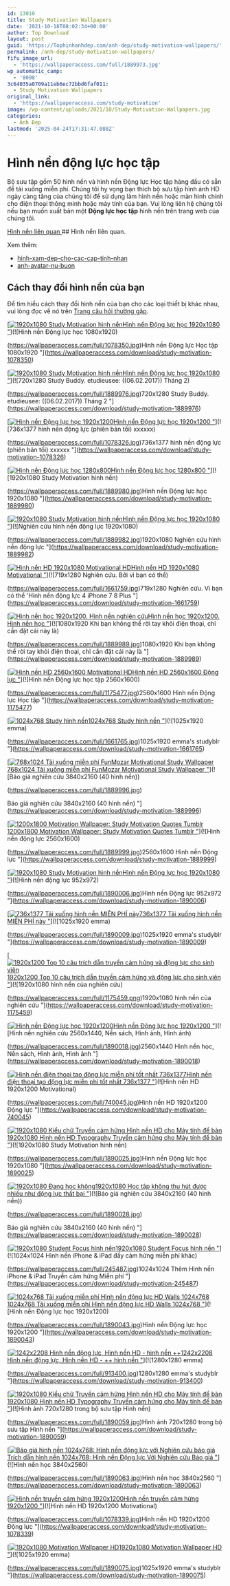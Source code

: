 ```yaml
---
id: 13010
title: Study Motivation Wallpapers
date: '2021-10-18T08:02:34+00:00'
author: Top Download
layout: post
guid: 'https://Tophinhanhdep.com/anh-dep/study-motivation-wallpapers/'
permalink: /anh-dep/study-motivation-wallpapers/
fifu_image_url:
  - 'https://wallpaperaccess.com/full/1889973.jpg'
wp_automatic_camp:
  - '8098'
3c64035a0709a11eb6ec72bbd6faf011:
  - Study Motivation Wallpapers
original_link:
  - 'https://wallpaperaccess.com/study-motivation'
image: /wp-content/uploads/2021/10/Study-Motivation-Wallpapers.jpg
categories:
  - Ảnh Đẹp
lastmod: '2025-04-24T17:31:47.088Z'
---
```

# Hình nền động lực học tập

Bộ sưu tập gồm 50 hình nền và hình nền Động lực Học tập hàng đầu có sẵn để tải xuống miễn phí. Chúng tôi hy vọng bạn thích bộ sưu tập hình ảnh HD ngày càng tăng của chúng tôi để sử dụng làm hình nền hoặc màn hình chính cho điện thoại thông minh hoặc máy tính của bạn. Vui lòng liên hệ chúng tôi nếu bạn muốn xuất bản một **Động lực học tập** hình nền trên trang web của chúng tôi.

[Hình nền liên quan ](#related) ## Hình nền liên quan.

   
 Xem thêm:

   
- [hinh-xam-dep-cho-cac-cap-tinh-nhan](https://tophinhanhdep.com/hinh-xam-dep/hinh-xam-dep-cho-cac-cap-tinh-nhan/)
- [anh-avatar-nu-buon](https://tophinhanhdep.com/anh-avatar/anh-avatar-nu-buon/)

## Cách thay đổi hình nền của bạn

Để tìm hiểu cách thay đổi hình nền của bạn cho các loại thiết bị khác nhau, vui lòng đọc về nó trên [Trang câu hỏi thường gặp](https://tophinhanhdep.com/faq/).

  
[[![1920x1080 Study Motivation hình nền](https://wallpaperaccess.com/full/1889973.jpg)Hình nền Động lực học 1920x1080 "](https://wallpaperaccess.com/download/study-motivation-1889973)](![Hình nền Động lực học 1080x1920)

(https://wallpaperaccess.com/full/1078350.jpg)Hình nền Động lực Học tập 1080x1920 "](https://wallpaperaccess.com/download/study-motivation-1078350)

[[![1920x1080 Study Motivation hình nền](https://wallpaperaccess.com/full/920884.jpg)Hình nền Động lực học 1920x1080 "](https://wallpaperaccess.com/download/study-motivation-920884)](![720x1280 Study Buddy.  etudieusee: ((06.02.2017)) Tháng 2)

(https://wallpaperaccess.com/full/1889976.jpg)720x1280 Study Buddy. etudieusee: ((06.02.2017)) Tháng 2 "](https://wallpaperaccess.com/download/study-motivation-1889976)

[[![Hình nền Động lực học 1920x1200](https://wallpaperaccess.com/full/1889977.jpg)Hình nền Động lực học 1920x1200 "](https://wallpaperaccess.com/download/study-motivation-1889977)](![736x1377 hình nền động lực (phiên bản tối) xxxxxx)

(https://wallpaperaccess.com/full/1078326.jpg)736x1377 hình nền động lực (phiên bản tối) xxxxxx "](https://wallpaperaccess.com/download/study-motivation-1078326)

[[![Hình nền Động lực học 1280x800](https://wallpaperaccess.com/full/1176318.jpg)Hình nền Động lực học 1280x800 "](https://wallpaperaccess.com/download/study-motivation-1176318)](![1920x1080 Study Motivation hình nền)

(https://wallpaperaccess.com/full/1889980.jpg)Hình nền Động lực học 1920x1080 "](https://wallpaperaccess.com/download/study-motivation-1889980)

[[![1920x1080 Study Motivation hình nền](https://wallpaperaccess.com/full/1456741.jpg)Hình nền Động lực học 1920x1080 "](https://wallpaperaccess.com/download/study-motivation-1456741)](![Nghiên cứu hình nền động lực 1920x1080)

(https://wallpaperaccess.com/full/1889982.jpg)1920x1080 Nghiên cứu hình nền động lực "](https://wallpaperaccess.com/download/study-motivation-1889982)

[[![Hình nền HD 1920x1080 Motivational HD](https://wallpaperaccess.com/full/1078337.jpg)Hình nền HD 1920x1080 Motivational "](https://wallpaperaccess.com/download/study-motivation-1078337)](![719x1280 Nghiên cứu.  Bởi vì bạn có thể)

(https://wallpaperaccess.com/full/1661759.jpg)719x1280 Nghiên cứu. Vì bạn có thể 'Hình nền động lực 4 iPhone 7 8 Plus "](https://wallpaperaccess.com/download/study-motivation-1661759)

[[![Hình nền học 1920x1200.  Hình nền nghiên cứu](https://wallpaperaccess.com/full/1889985.jpg)Hình nền học 1920x1200. Hình nền học "](https://wallpaperaccess.com/download/study-motivation-1889985)](![1080x1920 Khi bạn không thể rời tay khỏi điện thoại, chỉ cần đặt cái này là)

(https://wallpaperaccess.com/full/1889989.jpg)1080x1920 Khi bạn không thể rời tay khỏi điện thoại, chỉ cần đặt cái này là "](https://wallpaperaccess.com/download/study-motivation-1889989)

[[![Hình nền HD 2560x1600 Motivational HD](https://wallpaperaccess.com/full/247389.jpg)Hình nền HD 2560x1600 Động lực "](https://wallpaperaccess.com/download/study-motivation-247389)](![Hình nền Động lực học tập 2560x1600)

(https://wallpaperaccess.com/full/1175477.jpg)2560x1600 Hình nền Động lực Học tập "](https://wallpaperaccess.com/download/study-motivation-1175477)

[[![1024x768 Study hình nền](https://wallpaperaccess.com/full/1889993.jpg)1024x768 Study hình nền "](https://wallpaperaccess.com/download/study-motivation-1889993)](![1025x1920 emma)

(https://wallpaperaccess.com/full/1661765.jpg)1025x1920 emma's studyblr "](https://wallpaperaccess.com/download/study-motivation-1661765)

[[![768x1024 Tải xuống miễn phí FunMozar Motivational Study Wallpaper](https://wallpaperaccess.com/full/1889995.gif)768x1024 Tải xuống miễn phí FunMozar Motivational Study Wallpaper "](https://wallpaperaccess.com/download/study-motivation-1889995)](![Báo giá nghiên cứu 3840x2160 (40 hình nền))

(https://wallpaperaccess.com/full/1889996.jpg)

Báo giá nghiên cứu 3840x2160 (40 hình nền) "](https://wallpaperaccess.com/download/study-motivation-1889996)

[[![1200x1800 Motivation Wallpaper: Study Motivation Quotes Tumblr](https://wallpaperaccess.com/full/1181369.jpg)1200x1800 Motivation Wallpaper: Study Motivation Quotes Tumblr "](https://wallpaperaccess.com/download/study-motivation-1181369)](![Hình nền động lực 2560x1600)

(https://wallpaperaccess.com/full/1889999.jpg)2560x1600 Hình nền Động lực "](https://wallpaperaccess.com/download/study-motivation-1889999)

[[![1920x1080 Study Motivation hình nền](https://wallpaperaccess.com/full/967853.jpg)Hình nền Động lực học 1920x1080 "](https://wallpaperaccess.com/download/study-motivation-967853)](![Hình nền động lực 952x972)

(https://wallpaperaccess.com/full/1890006.jpg)Hình nền Động lực 952x972 "](https://wallpaperaccess.com/download/study-motivation-1890006)

[[![736x1377 Tải xuống hình nền MIỄN PHÍ này](https://wallpaperaccess.com/full/1890007.jpg)736x1377 Tải xuống hình nền MIỄN PHÍ này "](https://wallpaperaccess.com/download/study-motivation-1890007)](![1025x1920 emma)

(https://wallpaperaccess.com/full/1890009.jpg)1025x1920 emma's studyblr "](https://wallpaperaccess.com/download/study-motivation-1890009)

[[![1920x1200 Top 10 câu trích dẫn truyền cảm hứng và động lực cho sinh viên](https://wallpaperaccess.com/full/1890012.jpg)1920x1200 Top 10 câu trích dẫn truyền cảm hứng và động lực cho sinh viên "](https://wallpaperaccess.com/download/study-motivation-1890012)](![1920x1080 hình nền của nghiên cứu)

(https://wallpaperaccess.com/full/1175459.png)1920x1080 hình nền của nghiên cứu "](https://wallpaperaccess.com/download/study-motivation-1175459)

[[![Hình nền Động lực học 1920x1200](https://wallpaperaccess.com/full/1890015.jpg)Hình nền Động lực học 1920x1200 "](https://wallpaperaccess.com/download/study-motivation-1890015)](![Hình nền nghiên cứu 2560x1440, Nền sách, Hình ảnh, Hình ảnh)

(https://wallpaperaccess.com/full/1890018.jpg)2560x1440 Hình nền học, Nền sách, Hình ảnh, Hình ảnh "](https://wallpaperaccess.com/download/study-motivation-1890018)

[[![Hình nền điện thoại tạo động lực miễn phí tốt nhất 736x1377](https://wallpaperaccess.com/full/1890019.jpg)Hình nền điện thoại tạo động lực miễn phí tốt nhất 736x1377 "](https://wallpaperaccess.com/download/study-motivation-1890019)](![Hình nền HD 1920x1200 Motivational)

(https://wallpaperaccess.com/full/740045.jpg)Hình nền HD 1920x1200 Động lực "](https://wallpaperaccess.com/download/study-motivation-740045)

[[![1920x1080 Kiểu chữ Truyền cảm hứng Hình nền HD cho Máy tính để bàn](https://wallpaperaccess.com/full/1119012.jpg)1920x1080 Hình nền HD Typography Truyền cảm hứng cho Máy tính để bàn "](https://wallpaperaccess.com/download/study-motivation-1119012)](![1920x1080 Study Motivation hình nền)

(https://wallpaperaccess.com/full/1890025.jpg)Hình nền Động lực học 1920x1080 "](https://wallpaperaccess.com/download/study-motivation-1890025)

[[![1920x1080 Đang học không](https://wallpaperaccess.com/full/1890027.jpg)1920x1080 Học tập không thu hút được nhiều như động lực thất bại "](https://wallpaperaccess.com/download/study-motivation-1890027)](![Báo giá nghiên cứu 3840x2160 (40 hình nền))

(https://wallpaperaccess.com/full/1890028.jpg)

Báo giá nghiên cứu 3840x2160 (40 hình nền) "](https://wallpaperaccess.com/download/study-motivation-1890028)

[[![1920x1080 Student Focus hình nền](https://wallpaperaccess.com/full/1890033.jpg)1920x1080 Student Focus hình nền "](https://wallpaperaccess.com/download/study-motivation-1890033)](![1024x1024 Hình nền iPhone & iPad đầy cảm hứng miễn phí khác)

(https://wallpaperaccess.com/full/245487.jpg)1024x1024 Thêm Hình nền iPhone &amp; iPad Truyền cảm hứng Miễn phí "](https://wallpaperaccess.com/download/study-motivation-245487)

[[![1024x768 Tải xuống miễn phí Hình nền động lực HD Walls 1024x768](https://wallpaperaccess.com/full/1890042.png)1024x768 Tải xuống miễn phí Hình nền động lực HD Walls 1024x768 "](https://wallpaperaccess.com/download/study-motivation-1890042)](![Hình nền Động lực học 1920x1200)

(https://wallpaperaccess.com/full/1890043.jpg)Hình nền Động lực học 1920x1200 "](https://wallpaperaccess.com/download/study-motivation-1890043)

[[![1242x2208 Hình nền động lực, Hình nền HD - hình nền ++](https://wallpaperaccess.com/full/1890046.jpg)1242x2208 Hình nền động lực, Hình nền HD - ++ hình nền "](https://wallpaperaccess.com/download/study-motivation-1890046)](![1280x1280 emma)

(https://wallpaperaccess.com/full/913400.jpg)1280x1280 emma's studyblr "](https://wallpaperaccess.com/download/study-motivation-913400)

[[![1920x1080 Kiểu chữ Truyền cảm hứng Hình nền HD cho Máy tính để bàn](https://wallpaperaccess.com/full/1183734.jpg)1920x1080 Hình nền HD Typography Truyền cảm hứng cho Máy tính để bàn "](https://wallpaperaccess.com/download/study-motivation-1183734)](![Hình ảnh 720x1280 trong bộ sưu tập Hình nền)

(https://wallpaperaccess.com/full/1890059.jpg)Hình ảnh 720x1280 trong bộ sưu tập Hình nền "](https://wallpaperaccess.com/download/study-motivation-1890059)

[[![Báo giá hình nền 1024x768: Hình nền động lực với Nghiên cứu báo giá](https://wallpaperaccess.com/full/1890062.jpg)Trích dẫn hình nền 1024x768: Hình nền Động lực Với Nghiên cứu Báo giá "](https://wallpaperaccess.com/download/study-motivation-1890062)](![Hình nền học 3840x2560)

(https://wallpaperaccess.com/full/1890063.jpg)Hình nền học 3840x2560 "](https://wallpaperaccess.com/download/study-motivation-1890063)

[[![Hình nền truyền cảm hứng 1920x1200](https://wallpaperaccess.com/full/1890065.jpg)Hình nền truyền cảm hứng 1920x1200 "](https://wallpaperaccess.com/download/study-motivation-1890065)](![Hình nền HD 1920x1200 Motivational)

(https://wallpaperaccess.com/full/1078339.jpg)Hình nền HD 1920x1200 Động lực "](https://wallpaperaccess.com/download/study-motivation-1078339)

[[![1920x1080 Motivation Wallpaper HD](https://wallpaperaccess.com/full/1890068.jpg)1920x1080 Motivation Wallpaper HD "](https://wallpaperaccess.com/download/study-motivation-1890068)](![1025x1920 emma)

(https://wallpaperaccess.com/full/1890075.jpg)1025x1920 emma's studyblr "](https://wallpaperaccess.com/download/study-motivation-1890075)
